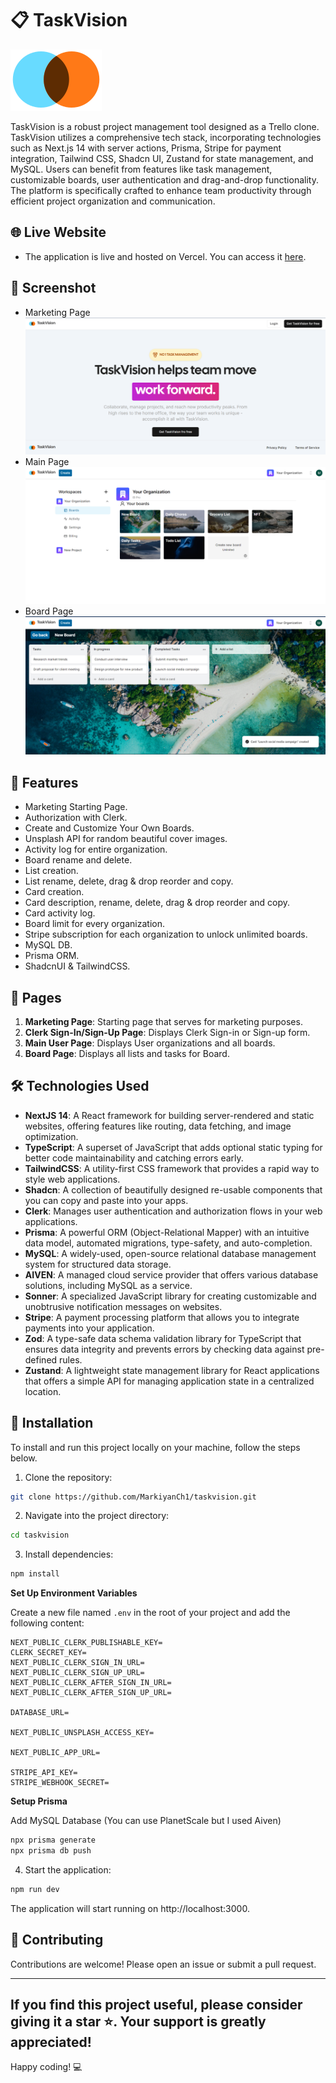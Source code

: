 # 📋 TaskVision

[![TaskVision](/public/logo.svg)](https://github.com/MarkiyanCh1/taskvision)

TaskVision is a robust project management tool designed as a Trello clone. TaskVision utilizes a comprehensive tech stack, incorporating technologies such as Next.js 14 with server actions, Prisma, Stripe for payment integration, Tailwind CSS, Shadcn UI, Zustand for state management, and MySQL. Users can benefit from features like task management, customizable boards, user authentication and drag-and-drop functionality. The platform is specifically crafted to enhance team productivity through efficient project organization and communication.

## 🌐 Live Website

- The application is live and hosted on Vercel. You can access it [here](https://taskvision.vercel.app/).

## 📸 Screenshot

- Marketing Page
  ![Marketing Page](/public/marketing-screenshot.png)
- Main Page
  ![Main Page](/public/main-screenshot.png)
- Board Page
  ![Board Page](/public/board-screenshot.png)

## 🌟 Features

- Marketing Starting Page.
- Authorization with Clerk.
- Create and Customize Your Own Boards.
- Unsplash API for random beautiful cover images.
- Activity log for entire organization.
- Board rename and delete.
- List creation.
- List rename, delete, drag & drop reorder and copy.
- Card creation.
- Card description, rename, delete, drag & drop reorder and copy.
- Card activity log.
- Board limit for every organization.
- Stripe subscription for each organization to unlock unlimited boards.
- MySQL DB.
- Prisma ORM.
- ShadcnUI & TailwindCSS.

## 📄 Pages

1. **Marketing Page**: Starting page that serves for marketing purposes.
2. **Clerk Sign-In/Sign-Up Page**: Displays Clerk Sign-in or Sign-up form.
3. **Main User Page**: Displays User organizations and all boards.
4. **Board Page**: Displays all lists and tasks for Board.

## 🛠️ Technologies Used

- **NextJS 14**: A React framework for building server-rendered and static websites, offering features like routing, data fetching, and image optimization.
- **TypeScript**: A superset of JavaScript that adds optional static typing for better code maintainability and catching errors early.
- **TailwindCSS**: A utility-first CSS framework that provides a rapid way to style web applications.
- **Shadcn**: A collection of beautifully designed re-usable components that you can copy and paste into your apps.
- **Clerk**: Manages user authentication and authorization flows in your web applications.
- **Prisma**: A powerful ORM (Object-Relational Mapper) with an intuitive data model, automated migrations, type-safety, and auto-completion.
- **MySQL**: A widely-used, open-source relational database management system for structured data storage.
- **AIVEN**: A managed cloud service provider that offers various database solutions, including MySQL as a service.
- **Sonner**: A specialized JavaScript library for creating customizable and unobtrusive notification messages on websites.
- **Stripe**: A payment processing platform that allows you to integrate payments into your application.
- **Zod**: A type-safe data schema validation library for TypeScript that ensures data integrity and prevents errors by checking data against pre-defined rules.
- **Zustand**: A lightweight state management library for React applications that offers a simple API for managing application state in a centralized location.

## 🚀 Installation

To install and run this project locally on your machine, follow the steps below.

1. Clone the repository:

```bash
git clone https://github.com/MarkiyanCh1/taskvision.git
```

2. Navigate into the project directory:

```bash
cd taskvision
```

3. Install dependencies:

```bash
npm install
```

**Set Up Environment Variables**

Create a new file named `.env` in the root of your project and add the following content:

```env
NEXT_PUBLIC_CLERK_PUBLISHABLE_KEY=
CLERK_SECRET_KEY=
NEXT_PUBLIC_CLERK_SIGN_IN_URL=
NEXT_PUBLIC_CLERK_SIGN_UP_URL=
NEXT_PUBLIC_CLERK_AFTER_SIGN_IN_URL=
NEXT_PUBLIC_CLERK_AFTER_SIGN_UP_URL=

DATABASE_URL=

NEXT_PUBLIC_UNSPLASH_ACCESS_KEY=

NEXT_PUBLIC_APP_URL=

STRIPE_API_KEY=
STRIPE_WEBHOOK_SECRET=
```

**Setup Prisma**

Add MySQL Database (You can use PlanetScale but I used Aiven)

```bash
npx prisma generate
npx prisma db push
```

4. Start the application:

```bash
npm run dev
```

The application will start running on http://localhost:3000.

## 🤝 Contributing

Contributions are welcome! Please open an issue or submit a pull request.

---

## If you find this project useful, please consider giving it a star ⭐. Your support is greatly appreciated!

Happy coding! 💻
